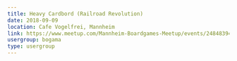 ```yaml
---
title: Heavy Cardbord (Railroad Revolution)
date: 2018-09-09
location: Cafe Vogelfrei, Mannheim
link: https://www.meetup.com/Mannheim-Boardgames-Meetup/events/248483945/
usergroup: bogama
type: usergroup
---
```

